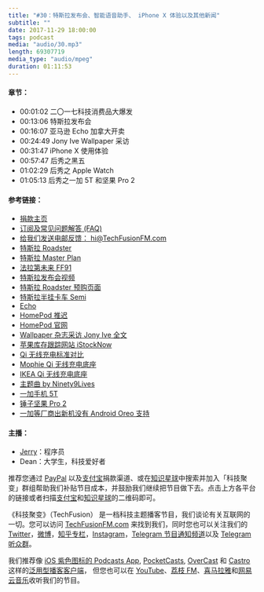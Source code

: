 ```yaml
---
title: "#30：特斯拉发布会、智能语音助手、 iPhone X 体验以及其他新闻"
subtitle: ""
date: 2017-11-29 18:00:00
tags: podcast
media: "audio/30.mp3"
length: 69307719 
media_type: "audio/mpeg"
duration: 01:11:53
---
```


#### 章节：
- 00:01:02 二〇一七科技消费品大爆发
- 00:13:06 特斯拉发布会
- 00:16:07 亚马逊 Echo 加拿大开卖
- 00:24:49 Jony Ive Wallpaper 采访
- 00:31:47 iPhone X 使用体验
- 00:57:47 后秀之黑五
- 01:02:29 后秀之 Apple Watch 
- 01:05:13 后秀之一加 5T 和坚果 Pro 2

#### 参考链接：

- [捐款主页](https://techfusionfm.com/donate)
- [订阅及常见问题解答 (FAQ)](https://techfusionfm.com/faq)
- [给我们发送电邮反馈： hi@TechFusionFM.com](mailto:hi@techfusionfm.com)
- [特斯拉 Roadster](https://www.tesla.com/roadster/)
- [特斯拉 Master Plan](https://www.tesla.com/en_CA/blog/secret-tesla-motors-master-plan-just-between-you-and-me?redirect=no)
- [法拉第未来 FF91](https://www.ff.com)
- [特斯拉发布会视频](https://www.youtube.com/watch?v=5n9xafjynJA)
- [特斯拉 Roadster 预购页面](https://livestream.tesla.com)
- [特斯拉半挂卡车 Semi](https://www.tesla.com/semi/)
- [Echo](http://amazon.ca/echo)
- [HomePod 推迟](https://www.macrumors.com/2017/11/17/homepod-delayed-until-2018/)
- [HomePod 官网](https://www.apple.com/homepod/)
- [Wallpaper 杂志采访 Jony Ive 全文](https://www.wallpaper.com/design/jony-ive-apple-park)
- [苹果库存跟踪网站 iStockNow](http://istocknow.com/)
- [Qi 无线充电标准对比](https://www.wirelesspowerconsortium.com/developers/specification.html)
- [Mophie Qi 无线充电底座](http://www.mophie.com/shop/iphone-x/wireless-charging-base)
- [IKEA Qi 无线充电底座](http://www.ikea.com/cn/zh/catalog/categories/departments/wireless_charging/)
- [主题曲 by Ninety9Lives](http://99l.tv/BleedingThroughYU)
- [一加手机 5T](http://www.oneplus.cn/5t)
- [锤子坚果 Pro 2](https://www.smartisan.com/jianguopro2/) 
- [一加等厂商出新机没有 Android Oreo 支持](https://www.theverge.com/2017/11/17/16669378/oneplus-5t-razer-phone-android-oreo-missing-why)

#### 主播：
- [Jerry](https://twitter.com/jerryfzhang)：程序员
- Dean：大学生，科技爱好者

推荐您通过 [PayPal](https://paypal.me/techfusionfm/5) 以及[支付宝](HTTPS://QR.ALIPAY.COM/FKX09288AJOENI0MVZXM12)捐款渠道、或在[知识星球](https://www.xiaomiquan.com)中搜索并加入「科技聚变」群组帮助我们补贴节目成本，并鼓励我们继续把节目做下去。点击上方各平台的链接或者扫描[支付宝](https://techfusionfm.com/images/QR.JPG)和[知识星球](https://t.zsxq.com/IEmEM3f)的二维码即可。

《科技聚变》（TechFusion） 是一档科技主题播客节目，我们谈论有关互联网的一切。您可以访问 [TechFusionFM.com](https://TechFusionFM.com) 来找到我们，同时您也可以关注我们的 [Twitter](http://twitter.com/TechFusionFM)，[微博](http://weibo.com/TechFusionFM)，[知乎专栏](https://zhuanlan.zhihu.com/TechFusion)，[Instagram](http://instagram.com/TechFusionFM)，[Telegram 节目通知频道](https://t.me/TechFusionFM)以及 [Telegram 听众群](https://t.me/TechFusionChat)。

我们推荐像 [iOS 紫色图标的 Podcasts App](https://itunes.apple.com/cn/podcast/id1202658654), [PocketCasts](http://pca.st/podcast/28fcd200-cc7c-0134-10da-25324e2a541d), [OverCast](https://overcast.fm) 和 [Castro](http://supertop.co/castro/) 这样的[泛用型播客客户端](https://techfusionfm.com/faq)， 但您也可以在 [YouTube](https://www.youtube.com/channel/UC6uvHf21Tjm5lepw6P2Ki-Q)、[荔枝 FM](https://www.lizhi.fm/1494013/)、[喜马拉雅](http://www.ximalaya.com/72456289/album/6648521)和[网易云音乐](http://music.163.com/#/djradio?id=347498120)收听我们的节目。
